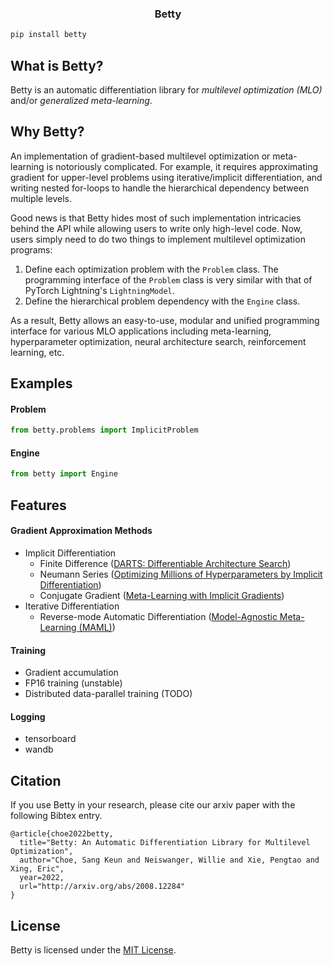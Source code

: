 <h3 align="center">
  Betty
</h3>

```bash
pip install betty
```

## What is Betty?
Betty is an automatic differentiation library for *multilevel optimization (MLO)* and/or
*generalized meta-learning*.

## Why Betty?
An implementation of gradient-based multilevel optimization or meta-learning is notoriously
complicated. For example, it requires approximating gradient for upper-level problems using
iterative/implicit differentiation, and writing nested for-loops to handle the hierarchical
dependency between multiple levels.

Good news is that Betty hides most of such implementation intricacies behind the API while allowing
users to write only high-level code. Now, users simply need to do two things to implement
multilevel optimization programs:
1. Define each optimization problem with the `Problem` class. The programming interface of the
`Problem` class is very similar with that of PyTorch Lightning's `LightningModel`.
2. Define the hierarchical problem dependency with the `Engine` class.

As a result, Betty allows an easy-to-use, modular and unified programming interface for various
MLO applications including meta-learning, hyperparameter optimization, neural architecture search,
reinforcement learning, etc.

## Examples
#### Problem
```python
from betty.problems import ImplicitProblem
```

#### Engine
```python
from betty import Engine
```

## Features
#### Gradient Approximation Methods
- Implicit Differentiation
  - Finite Difference ([DARTS: Differentiable Architecture Search](https://arxiv.org/abs/1806.09055))
  - Neumann Series ([Optimizing Millions of Hyperparameters by Implicit Differentiation](http://proceedings.mlr.press/v108/lorraine20a/lorraine20a.pdf))
  - Conjugate Gradient ([Meta-Learning with Implicit Gradients](https://proceedings.neurips.cc/paper/2019/file/072b030ba126b2f4b2374f342be9ed44-Paper.pdf))
- Iterative Differentiation
  - Reverse-mode Automatic Differentiation ([Model-Agnostic Meta-Learning (MAML)](https://arxiv.org/abs/1703.03400))


#### Training
- Gradient accumulation
- FP16 training (unstable)
- Distributed data-parallel training (TODO)

#### Logging
- tensorboard
- wandb

## Citation
If you use Betty in your research, please cite our arxiv paper with the following Bibtex entry.
```
@article{choe2022betty,
  title="Betty: An Automatic Differentiation Library for Multilevel Optimization",
  author="Choe, Sang Keun and Neiswanger, Willie and Xie, Pengtao and Xing, Eric",
  year=2022,
  url="http://arxiv.org/abs/2008.12284"
}
```

## License
Betty is licensed under the [MIT License](LICENSE).